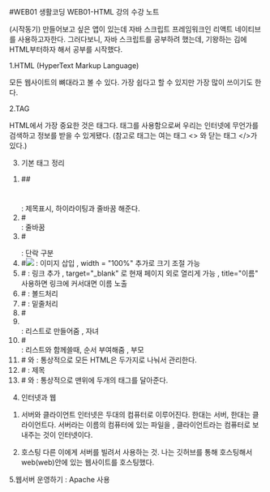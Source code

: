 #WEB01
생활코딩 WEB01-HTML 강의 수강 노트

(시작동기)
만들어보고 싶은 앱이 있는데 자바 스크립트 프레임워크인 리액트 네이티브를 사용하고자한다.
그러다보니, 자바 스크립트를 공부하려 했는데, 기왕하는 김에 HTML부터하자 해서 공부를 시작했다.

1.HTML (HyperText Markup Language) 

모든 웹사이트의 뼈대라고 볼 수 있다. 가장 쉽다고 할 수 있지만 가장 많이 쓰이기도 한다.

2.TAG

HTML에서 가장 중요한 것은 태그다. 태그를 사용함으로써 우리는 인터넷에 무언가를 검색하고 정보를 받을 수 있게됐다.
(참고로 태그는 여는 태그 <> 와 닫는 태그 </>가 있다.)

3. 기본 태그 정리

1) ##<h1></h1> : 제목표시, 하이라이팅과 줄바꿈 해준다.
2) #<br> : 줄바꿈
3) #<p></p> : 단락 구분 
4) #<img src="파일 위치"> : 이미지 삽입 , width = "100%" 추가로 크기 조절 가능
5) #<a href="링크"></a> : 링크 추가 , target="_blank" 로 현재 페이지 외로 열리게 가능 , title="이름" 사용하면 링크에 커서대면 이름 노출
6) #<strong></strong> : 볼드처리
7) #<u></u> : 밑줄처리
8) #<li></li> : 리스트로 만들어줌 , 자녀
9) #<ol></ol> : 리스트와 함께쓸때, 순서 부여해줌 , 부모
10) #<head></head> 와 <body></body> : 통상적으로 모든 HTML은 두가지로 나눠서 관리한다.
11) #<title></title> : 제목
12) #<!DOCTYPE html> 와 <html> : 통상적으로 맨위에 두개의 태그를 달아준다.


4. 인터넷과 웹

 1) 서버와 클라이언트
 인터넷은 두대의 컴퓨터로 이루어진다. 한대는 서버, 한대는 클라이언트다. 
 서버라는 이름의 컴퓨터에 있는 파일을 , 클라이언트라는 컴퓨터로 보내주는 것이 인터넷이다.

 2) 호스팅 
 다른 이에게 서버를 빌려서 사용하는 것. 나는 깃허브를 통해 호스팅해서 web(web)안에 있는 웹사이트를 호스팅했다.

5.웹서버 운영하기 : Apache 사용




